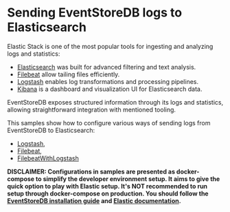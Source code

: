 # Sending EventStoreDB logs to Elasticsearch

Elastic Stack is one of the most popular tools for ingesting and analyzing logs and statistics:
- [Elasticsearch](https://www.elastic.co/guide/en/elasticsearch/reference/8.2/index.html) was built for advanced filtering and text analysis. 
- [Filebeat](https://www.elastic.co/guide/en/beats/filebeat/8.2/index.html) allow tailing files efficiently. 
- [Logstash](https://www.elastic.co/guide/en/logstash/current/getting-started-with-logstash.html) enables log transformations and processing pipelines. 
- [Kibana](https://www.elastic.co/guide/en/kibana/8.2/index.html) is a dashboard and visualization UI for Elasticsearch data.

EventStoreDB exposes structured information through its logs and statistics, allowing straightforward integration with mentioned tooling.

This samples show how to configure various ways of sending logs from EventStoreDB to Elasticsearch:
- [Logstash](./Logstash/),
- [Filebeat](./Filebeat/),
- [FilebeatWithLogstash](./FilebeatWithLogstash/)

**DISCLAIMER: Configurations in samples are presented as docker-compose to simplify the developer environment setup. It aims to give the quick option to play with Elastic setup. It's NOT recommended to run setup through docker-compose on production. You should follow the [EventStoreDB installation guide](https://developers.eventstore.com/server/v21.10/installation.html) and [Elastic documentation](https://www.elastic.co/guide/index.html).**